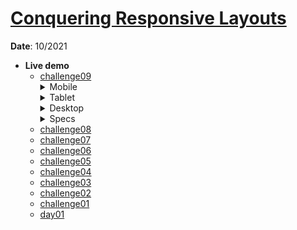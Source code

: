 <h1><a href="https://courses.kevinpowell.co/conquering-responsive-layouts/" target="_blank">Conquering Responsive Layouts</a></h1>
<p><strong>Date</strong>: 10/2021</p>
<ul>
  <li><strong>Live demo</strong>
    <ul>     
      <li><a href="https://khalilagazal.github.io/playground/kevin-powell/01-responsive/challenge09/" target="_blank">challenge09</a>
        <details>
          <summary>Mobile</summary>
          <img src="https://github.com/khalilagazal/playground/blob/main/kevin-powell/01-responsive/challenge09/layout/mobile.jpg" alt="Webpage screenshot">
        </details> 
        <details>
          <summary>Tablet</summary>
          <img src="https://github.com/khalilagazal/playground/blob/main/kevin-powell/01-responsive/challenge09/layout/tablet.jpg" alt="Webpage screenshot">
        </details>
        <details>
          <summary>Desktop</summary>
          <img src="https://github.com/khalilagazal/playground/blob/main/kevin-powell/01-responsive/challenge09/layout/desktop.jpg" alt="Webpage screenshot">
        </details>    
        <details>
          <summary>Specs</summary>
          <img src="https://github.com/khalilagazal/playground/blob/main/kevin-powell/01-responsive/challenge09/layout/specs.jpg" alt="Webpage screenshot">
        </details>
      </li>
      <li><a href="https://khalilagazal.github.io/playground/kevin-powell/01-responsive/challenge08/" target="_blank">challenge08</a></li>
      <li><a href="https://khalilagazal.github.io/playground/kevin-powell/01-responsive/challenge07/" target="_blank">challenge07</a></li>
      <li><a href="https://khalilagazal.github.io/playground/kevin-powell/01-responsive/challenge06/" target="_blank">challenge06</a></li>
      <li><a href="https://khalilagazal.github.io/playground/kevin-powell/01-responsive/challenge05/" target="_blank">challenge05</a></li>
      <li><a href="https://khalilagazal.github.io/playground/kevin-powell/01-responsive/challenge04/" target="_blank">challenge04</a></li>
      <li><a href="https://khalilagazal.github.io/playground/kevin-powell/01-responsive/challenge03/" target="_blank">challenge03</a></li>
      <li><a href="https://khalilagazal.github.io/playground/kevin-powell/01-responsive/challenge02/" target="_blank">challenge02</a></li>
      <li><a href="https://khalilagazal.github.io/playground/kevin-powell/01-responsive/challenge01/" target="_blank">challenge01</a></li>
      <li><a href="https://khalilagazal.github.io/playground/kevin-powell/01-responsive/day01/" target="_blank">day01</a></li>
    </ul>
  </li>
</ul>
